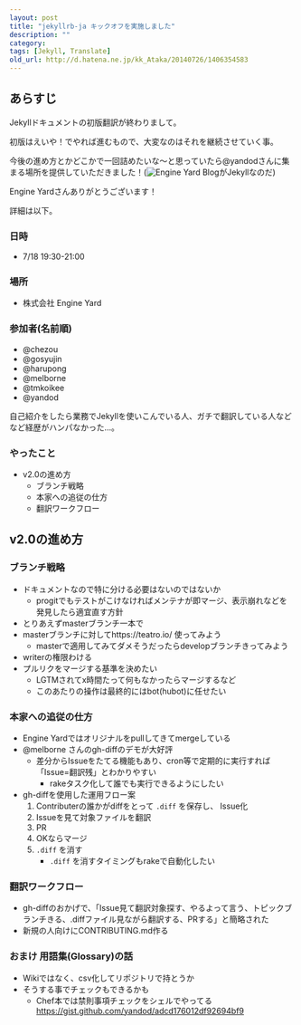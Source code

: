 ```yaml
---
layout: post
title: "jekyllrb-ja キックオフを実施しました"
description: ""
category: 
tags: [Jekyll, Translate]
old_url: http://d.hatena.ne.jp/kk_Ataka/20140726/1406354583
---
```


## あらすじ

Jekyllドキュメントの初版翻訳が終わりまして。

初版はえいや！でやれば進むもので、大変なのはそれを継続させていく事。

今後の進め方とかどこかで一回詰めたいな〜と思っていたら@yandodさんに集まる場所を提供していただきました！(![Engine Yard Blog](http://www.engineyard.co.jp/blog/)がJekyllなのだ)

Engine Yardさんありがとうございます！

詳細は以下。

### 日時

- 7/18 19:30-21:00

### 場所

- 株式会社 Engine Yard

### 参加者(名前順)

- @chezou
- @gosyujin
- @harupong
- @melborne
- @tmkoikee
- @yandod

自己紹介をしたら業務でJekyllを使いこんでいる人、ガチで翻訳している人などなど経歴がハンパなかった…。

### やったこと

- v2.0の進め方
  - ブランチ戦略
  - 本家への追従の仕方
  - 翻訳ワークフロー

## v2.0の進め方

### ブランチ戦略

- ドキュメントなので特に分ける必要はないのではないか
  - progitでもテストがこけなければメンテナが即マージ、表示崩れなどを発見したら適宜直す方針
- とりあえずmasterブランチ一本で
- masterブランチに対してhttps://teatro.io/ 使ってみよう
  - masterで適用してみてダメそうだったらdevelopブランチきってみよう
- writerの権限わける
- プルリクをマージする基準を決めたい
  - LGTMされてx時間たって何もなかったらマージするなど
  - このあたりの操作は最終的にはbot(hubot)に任せたい

### 本家への追従の仕方

- Engine Yardではオリジナルをpullしてきてmergeしている
- @melborne さんのgh-diffのデモが大好評
   - 差分からIssueをたてる機能もあり、cron等で定期的に実行すれば「Issue=翻訳残」とわかりやすい
     - rakeタスク化して誰でも実行できるようにしたい
- gh-diffを使用した運用フロー案
   1. Contributerの誰かがdiffをとって `.diff` を保存し、 Issue化
   2. Issueを見て対象ファイルを翻訳
   3. PR
   4. OKならマージ
   5. `.diff` を消す
        - `.diff` を消すタイミングもrakeで自動化したい

### 翻訳ワークフロー

- gh-diffのおかげで、「Issue見て翻訳対象探す、やるよって言う、トピックブランチきる、.diffファイル見ながら翻訳する、PRする」と簡略された
- 新規の人向けにCONTRIBUTING.md作る

### おまけ 用語集(Glossary)の話

- Wikiではなく、csv化してリポジトリで持とうか
- そうする事でチェックもできるかも
   - Chef本では禁則事項チェックをシェルでやってる https://gist.github.com/yandod/adcd176012df92694bf9
